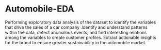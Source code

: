# Automobile-EDA

Performing exploratory data analysis of the dataset to identify the variables that drive the sales of a car company .Identify and understand patterns within the data, detect anomalous events, and find interesting relations among the variables to create customer profiles. Extract actionable insights for the brand to ensure greater sustainability in the automobile market.
